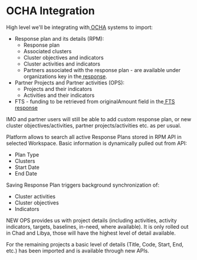 # OCHA Integration

High level we'll be integrating with[ OCHA](https://www.unocha.org/) systems to import:

* Response plan and its details \(RPM\):
  * Response plan
  * Associated clusters
  * Cluster objectives and indicators
  * Cluster activities and indicators
  * Partners associated with the response plan - are available under organizations key in the[ response](https://api.hpc.tools/v2/public/project/47561).
* Partner Projects and Partner activities \(OPS\):
  * Projects and their indicators
  * Activities and their indicators
* FTS - funding to be retrieved from originalAmount field in the[ FTS response](https://api.hpc.tools/v1/public/fts/flow?projectId=47564) 

IMO and partner users will still be able to add custom response plan, or new cluster objectives/activities, partner projects/activities etc. as per usual.

Platform allows to search all active Response Plans stored in RPM API in selected Workspace. Basic information is dynamically pulled out from API:

* Plan Type
* Clusters
* Start Date
* End Date

Saving Response Plan triggers background synchronization of:

* Cluster activities
* Cluster objectives
* Indicators

NEW OPS provides us with project details \(including activities, activity indicators, targets, baselines, in-need, where available\). It is only rolled out in Chad and Libya, those will have the highest level of detail available.  


For the remaining projects a basic level of details \(Title, Code, Start, End, etc.\) has been imported and is available through new APIs.  




